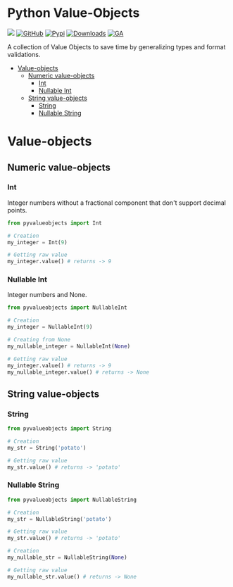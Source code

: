 # Python Value-Objects

![](https://img.shields.io/badge/PRs-welcome-green.svg)
[![GitHub](https://img.shields.io/github/license/jparadadev/python-value-objects)](https://github.com/jparadadev/python-value-objects/blob/main/LICENSE)
[![Pypi](https://img.shields.io/pypi/v/pyvalueobjects)](https://pypi.org/project/pyvalueobjects/)
[![Downloads](https://pepy.tech/badge/pyvalueobjects)](https://pepy.tech/project/pyvalueobjects)
[![GA](https://github.com/jparadadev/python-value-objects/workflows/Tests/badge.svg)](https://github.com/jparadadev/python-value-objects/actions/workflows/test.yml)

A collection of Value Objects to save time by generalizing types and format validations.

* [Value-objects](#value-objects)
  * [Numeric value-objects](#numeric-value-objects)
    * [Int](#int)
    * [Nullable Int](#nullable-int)
  * [String value-objects](#string-value-objects)
    * [String](#string)
    * [Nullable String](#nullable-string)


# Value-objects

## Numeric value-objects

### Int

Integer numbers without a fractional component that don't support decimal points.

```python
from pyvalueobjects import Int

# Creation
my_integer = Int(9)

# Getting raw value
my_integer.value() # returns -> 9
```

### Nullable Int

Integer numbers and None.

```python
from pyvalueobjects import NullableInt

# Creation
my_integer = NullableInt(9)

# Creating from None
my_nullable_integer = NullableInt(None)

# Getting raw value
my_integer.value() # returns -> 9
my_nullable_integer.value() # returns -> None
```

## String value-objects

### String

```python
from pyvalueobjects import String

# Creation
my_str = String('potato')

# Getting raw value
my_str.value() # returns -> 'potato'
```

### Nullable String

```python
from pyvalueobjects import NullableString

# Creation
my_str = NullableString('potato')

# Getting raw value
my_str.value() # returns -> 'potato'

# Creation
my_nullable_str = NullableString(None)

# Getting raw value
my_nullable_str.value() # returns -> None
```